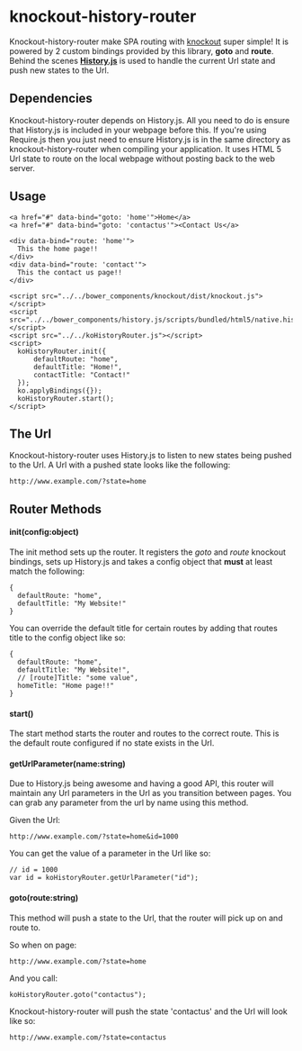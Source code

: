 # knockout-history-router
 
 Knockout-history-router make SPA routing with [knockout](http://knockoutjs.com) super simple! It is powered by 2 custom bindings provided by this library, **goto** and **route**. Behind the scenes **[History.js](https://github.com/browserstate/history.js)** is used to handle the current Url state and push new states to the Url.
 
## Dependencies

Knockout-history-router depends on History.js. All you need to do is ensure that History.js is included in your webpage before this. If you're using Require.js then you just need to ensure History.js is in the same directory as knockout-history-router when compiling your application. It uses HTML 5 Url state to route on the local webpage without posting back to the web server.

## Usage

```
<a href="#" data-bind="goto: 'home'">Home</a>
<a href="#" data-bind="goto: 'contactus'"><Contact Us</a>

<div data-bind="route: 'home'">
  This the home page!!
</div>
<div data-bind="route: 'contact'">
  This the contact us page!!
</div>

<script src="../../bower_components/knockout/dist/knockout.js"></script>
<script src="../../bower_components/history.js/scripts/bundled/html5/native.history.js"></script>
<script src="../../koHistoryRouter.js"></script>
<script>
  koHistoryRouter.init({
      defaultRoute: "home",
      defaultTitle: "Home!",
      contactTitle: "Contact!"
  });
  ko.applyBindings({});
  koHistoryRouter.start();
</script>
```

## The Url 

Knockout-history-router uses History.js to listen to new states being pushed to the Url. A Url with a pushed state looks like the following:

```
http://www.example.com/?state=home
```

## Router Methods

#### init(config:object)

The init method sets up the router. It registers the *goto* and *route* knockout bindings, sets up History.js and takes a config object that **must** at least match the following:

```
{
  defaultRoute: "home",
  defaultTitle: "My Website!"
}
```

You can override the default title for certain routes by adding that routes title to the config object like so:

```
{
  defaultRoute: "home",
  defaultTitle: "My Website!",
  // [route]Title: "some value",
  homeTitle: "Home page!!"
}
```

#### start()

The start method starts the router and routes to the correct route. This is the default route configured if no state exists in the Url.

#### getUrlParameter(name:string)

Due to History.js being awesome and having a good API, this router will maintain any Url parameters in the Url as you transition between pages. You can grab any parameter from the url by name using this method.

Given the Url:

```
http://www.example.com/?state=home&id=1000
```

You can get the value of a parameter in the Url like so:

```
// id = 1000
var id = koHistoryRouter.getUrlParameter("id");
```

#### goto(route:string)

This method will push a state to the Url, that the router will pick up on and route to.

So when on page:

```
http://www.example.com/?state=home
```

And you call:

```
koHistoryRouter.goto("contactus");
```

Knockout-history-router will push the state 'contactus' and the Url will look like so:

```
http://www.example.com/?state=contactus
```

